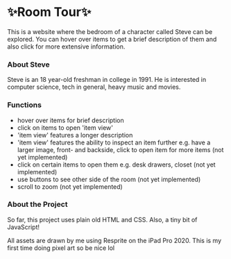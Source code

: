 # ✨Room Tour✨
This is a website where the bedroom of a character called Steve can be explored. 
You can hover over items to get a brief description of them and also click for more extensive information.

### About Steve
Steve is an 18 year-old freshman in college in 1991.
He is interested in computer science, tech in general, heavy music and movies.

### Functions
- hover over items for brief description
- click on items to open 'item view'
- 'item view' features a longer description
- 'item view' features the ability to inspect an item further e.g. have a larger image, front- and backside, click to open item for more items (not yet implemented)
- click on certain items to open them e.g. desk drawers, closet (not yet implemented)
- use buttons to see other side of the room (not yet implemented)
- scroll to zoom (not yet implemented)

### About the Project
So far, this project uses plain old HTML and CSS.
Also, a tiny bit of JavaScript!

All assets are drawn by me using Resprite on the iPad Pro 2020. This is my first time doing pixel art so be nice lol
